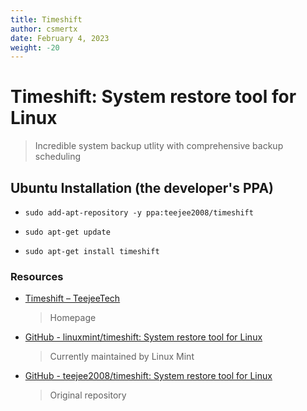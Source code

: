 ```yaml
---
title: Timeshift
author: csmertx
date: February 4, 2023
weight: -20
---
```


# Timeshift: System restore tool for Linux

> Incredible system backup utlity with comprehensive backup scheduling

## Ubuntu Installation (the developer's PPA)

- ```sudo add-apt-repository -y ppa:teejee2008/timeshift```

- ```sudo apt-get update```

- ```sudo apt-get install timeshift```

### Resources

- [Timeshift &#8211; TeejeeTech](https://teejeetech.in/timeshift/)

    > Homepage

- [GitHub - linuxmint/timeshift: System restore tool for Linux](https://github.com/linuxmint/timeshift)

    > Currently maintained by Linux Mint

- [GitHub - teejee2008/timeshift: System restore tool for Linux](https://github.com/teejee2008/timeshift)

    > Original repository
